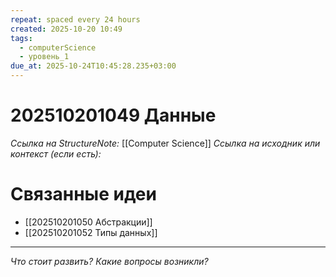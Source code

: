 ```yaml
---
repeat: spaced every 24 hours
created: 2025-10-20 10:49
tags:
  - computerScience
  - уровень_1
due_at: 2025-10-24T10:45:28.235+03:00
---
```

# 202510201049 Данные

*Ссылка на StructureNote:* [[Computer Science]]
*Ссылка на исходник или контекст (если есть):*

# Связанные идеи

- [[202510201050 Абстракции]]
- [[202510201052 Типы данных]]

---

*Что стоит развить? Какие вопросы возникли?*
